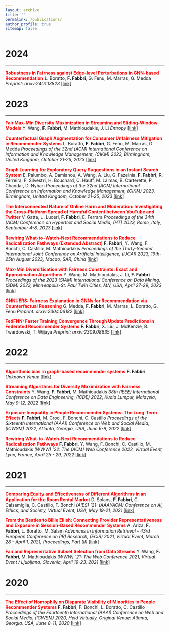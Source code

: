 ```yaml
---
layout: archive
title: ""
permalink: /publications/
author_profile: true
sitemap: false
---
```


2024
===
***

**<span style='color:red'>Robustness in Fairness against Edge-level Perturbations in GNN-based Recommendation</span>** L. Boratto, **F. Fabbri**, G. Fenu, M. Marras, G. Medda
*Preprint: arxiv:2401.13823* <a href="https://arxiv.org/pdf/2401.13823">[link]</a>

2023
===
***

**<span style='color:red'>Fair Max-Min Diversity Maximization in Streaming and Sliding-Window Models</span>** Y. Wang, **F. Fabbri**, M. Mathioudakis, J. Li
*Entropy* <a href="https://www.mdpi.com/1099-4300/25/7/1066">[link]</a>

**<span style='color:red'>Counterfactual Graph Augmentation for Consumer Unfairness Mitigation in Recommender Systems</span>** L. Boratto, **F. Fabbri**, G. Fenu, M. Marras, G. Medda
*Proceedings of the 32nd (ACM) International Conference on Information and Knowledge Management, (CIKM) 2023, Birmingham, United Kingdom, October 21-25, 2023* <a href="https://arxiv.org/pdf/2308.12083.pdf">[link]</a>

**<span style='color:red'>Graph Learning for Exploratory Query Suggestions in an Instant Search System</span>** E. Palumbo, A. Damianou, A. Wang, A. Liu, G. Fazelnia, **F. Fabbri**, R. Ferreira, F. Silvestri, H. Bouchard, C. Hauff, M. Lalmas, B. Carterette, P. Chandar, D. Nyhan
*Proceedings of the 32nd (ACM) International Conference on Information and Knowledge Management, (CIKM) 2023, Birmingham, United Kingdom, October 21-25, 2023* <a href="https://dl.acm.org/doi/abs/10.1145/3583780.3615481">[link]</a>

**<span style='color:red'>The Interconnected Nature of Online Harm and Moderation: Investigating the Cross-Platform Spread of Harmful Content between YouTube and Twitter</span>** V. Gatta, L. Luceri, **F. Fabbri**, E. Ferrara
*Proceedings of the 34th (ACM) Conference on Hypertext and Social Media, (HT) 2023, Rome, Italy, September 4-8, 2023* <a href="https://dl.acm.org/doi/pdf/10.1145/3603163.3609058">[link]</a>

**<span style='color:red'>Rewiring What-to-Watch-Next Recommendations to Reduce Radicalization Pathways (Extended Abstract)</span>** **F. Fabbri**, Y. Wang, F. Bonchi, C. Castillo, M. Mathioudakis
*Proceedings of the Thirty-Second International Joint Conference on Artificial Intelligence, (IJCAI) 2023, 19th-25th August 2023, Macao, SAR, China* <a href="https://www.ijcai.org/proceedings/2023/0715.pdf">[link]</a>

**<span style='color:red'>Max-Min Diversification with Fairness Constraints: Exact and Approximation Algorithms</span>** Y. Wang, M. Mathioudakis, J. Li, **F. Fabbri**
*Proceedings of the 2023 (SIAM) International Conference on Data Mining, (SDM) 2023, Minneapolis-St. Paul Twin Cities, MN, USA, April 27-29, 2023* <a href="https://arxiv.org/pdf/2208.00194.pdf">[link]</a>

**<span style='color:red'>GNNUERS: Fairness Explanation in GNNs for Recommendation via Counterfactual Reasoning</span>** G. Medda, **F. Fabbri**, M. Marras, L. Boratto, G. Fenu
*Preprint: arxiv:2304.06182* <a href="https://arxiv.org/pdf/2304.06182.pdf">[link]</a>

**<span style='color:red'>FedFNN: Faster Training Convergence Through Update Predictions in Federated Recommender Systems</span>** **F. Fabbri**, X. Liu, J. McKenzie, B. Twardowski, T. Wijaya
*Preprint: arxiv:2309.08635* <a href="nan">[link]</a>

2022
===
***

**<span style='color:red'>Algorithmic bias in graph-based recommender systems</span>** **F. Fabbri**
*Unknown Venue* <a href="https://repositori.upf.edu/handle/10230/54794">[link]</a>

**<span style='color:red'>Streaming Algorithms for Diversity Maximization with Fairness Constraints</span>** Y. Wang, **F. Fabbri**, M. Mathioudakis
*38th (IEEE) International Conference on Data Engineering, (ICDE) 2022, Kuala Lumpur, Malaysia, May 9-12, 2022* <a href="https://arxiv.org/pdf/2208.00194.pdf">[link]</a>

**<span style='color:red'>Exposure Inequality in People Recommender Systems: The Long-Term Effects</span>** **F. Fabbri**, M. Croci, F. Bonchi, C. Castillo
*Proceedings of the Sixteenth International (AAAI) Conference on Web and Social Media, (ICWSM) 2022, Atlanta, Georgia, USA, June 6-9, 2022* <a href="https://ojs.aaai.org/index.php/ICWSM/article/view/19284">[link]</a>

**<span style='color:red'>Rewiring What-to-Watch-Next Recommendations to Reduce Radicalization Pathways</span>** **F. Fabbri**, Y. Wang, F. Bonchi, C. Castillo, M. Mathioudakis
*(WWW) '22: The (ACM) Web Conference 2022, Virtual Event, Lyon, France, April 25 - 29, 2022* <a href="https://arxiv.org/pdf/2202.00640.pdf">[link]</a>

2021
===
***

**<span style='color:red'>Comparing Equity and Effectiveness of Different Algorithms in an Application for the Room Rental Market</span>** D. Solans, **F. Fabbri**, C. Calsamiglia, C. Castillo, F. Bonchi
*(AIES) '21: (AAAI/ACM) Conference on AI, Ethics, and Society, Virtual Event, USA, May 19-21, 2021* <a href="https://dl.acm.org/doi/abs/10.1145/3461702.3462600">[link]</a>

**<span style='color:red'>From the Beatles to Billie Eilish: Connecting Provider Representativeness and Exposure in Session-Based Recommender Systems</span>** A. Ariza, **F. Fabbri**, L. Boratto, M. Salam
*Advances in Information Retrieval - 43rd European Conference on (IR) Research, (ECIR) 2021, Virtual Event, March 28 - April 1, 2021, Proceedings, Part (II)* <a href="https://link.springer.com/chapter/10.1007/978-3-030-72240-1_16">[link]</a>

**<span style='color:red'>Fair and Representative Subset Selection from Data Streams</span>** Y. Wang, **F. Fabbri**, M. Mathioudakis
*(WWW) '21: The Web Conference 2021, Virtual Event / Ljubljana, Slovenia, April 19-23, 2021* <a href="https://arxiv.org/pdf/2010.04412.pdf">[link]</a>

2020
===
***

**<span style='color:red'>The Effect of Homophily on Disparate Visibility of Minorities in People Recommender Systems</span>** **F. Fabbri**, F. Bonchi, L. Boratto, C. Castillo
*Proceedings of the Fourteenth International (AAAI) Conference on Web and Social Media, (ICWSM) 2020, Held Virtually, Original Venue: Atlanta, Georgia, USA, June 8-11, 2020* <a href="https://ojs.aaai.org/index.php/ICWSM/article/view/7288">[link]</a>

